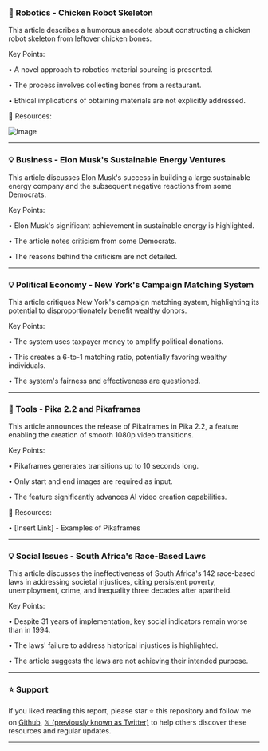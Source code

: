 ### 🤖 Robotics - Chicken Robot Skeleton

This article describes a humorous anecdote about constructing a chicken robot skeleton from leftover chicken bones.

Key Points:

•  A novel approach to robotics material sourcing is presented.


•  The process involves collecting bones from a restaurant.


•  Ethical implications of obtaining materials are not explicitly addressed.


🔗 Resources:

![Image](https://pbs.twimg.com/media/Gk3sye7WgAAIVEc?format=jpg&name=900x900)


---

### 💡 Business - Elon Musk's Sustainable Energy Ventures

This article discusses Elon Musk's success in building a large sustainable energy company and the subsequent negative reactions from some Democrats.

Key Points:

•  Elon Musk's significant achievement in sustainable energy is highlighted.


•  The article notes criticism from some Democrats.


•  The reasons behind the criticism are not detailed.


---

### 💡 Political Economy - New York's Campaign Matching System

This article critiques New York's campaign matching system, highlighting its potential to disproportionately benefit wealthy donors.

Key Points:

• The system uses taxpayer money to amplify political donations.


• This creates a 6-to-1 matching ratio, potentially favoring wealthy individuals.


• The system's fairness and effectiveness are questioned.


---

### 🚀 Tools - Pika 2.2 and Pikaframes

This article announces the release of Pikaframes in Pika 2.2, a feature enabling the creation of smooth 1080p video transitions.

Key Points:

• Pikaframes generates transitions up to 10 seconds long.


• Only start and end images are required as input.


•  The feature significantly advances AI video creation capabilities.


🔗 Resources:

• [Insert Link] - Examples of Pikaframes


---

### 💡 Social Issues - South Africa's Race-Based Laws

This article discusses the ineffectiveness of South Africa's 142 race-based laws in addressing societal injustices, citing persistent poverty, unemployment, crime, and inequality three decades after apartheid.


Key Points:

•  Despite 31 years of implementation, key social indicators remain worse than in 1994.


•  The laws' failure to address historical injustices is highlighted.


•  The article suggests the laws are not achieving their intended purpose.


---

### ⭐️ Support

If you liked reading this report, please star ⭐️ this repository and follow me on [Github](https://github.com/Drix10), [𝕏 (previously known as Twitter)](https://x.com/DRIX_10_) to help others discover these resources and regular updates.

---